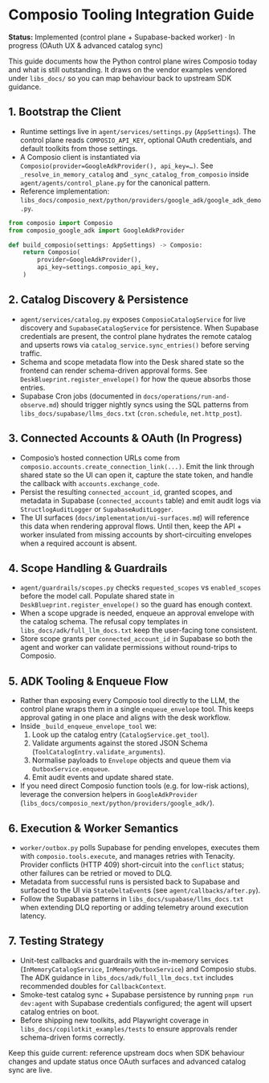 # Composio Tooling Integration Guide

**Status:** Implemented (control plane + Supabase-backed worker) · In progress (OAuth UX &
advanced catalog sync)

This guide documents how the Python control plane wires Composio today and what is still
outstanding. It draws on the vendor examples vendored under `libs_docs/` so you can map
behaviour back to upstream SDK guidance.

## 1. Bootstrap the Client

- Runtime settings live in `agent/services/settings.py` (`AppSettings`). The control
  plane reads `COMPOSIO_API_KEY`, optional OAuth credentials, and default toolkits from
  those settings.
- A Composio client is instantiated via `Composio(provider=GoogleAdkProvider(), api_key=…)`.
  See `_resolve_in_memory_catalog` and `_sync_catalog_from_composio` inside
  `agent/agents/control_plane.py` for the canonical pattern.
- Reference implementation: `libs_docs/composio_next/python/providers/google_adk/google_adk_demo.py`.

```python
from composio import Composio
from composio_google_adk import GoogleAdkProvider

def build_composio(settings: AppSettings) -> Composio:
    return Composio(
        provider=GoogleAdkProvider(),
        api_key=settings.composio_api_key,
    )
```

## 2. Catalog Discovery & Persistence

- `agent/services/catalog.py` exposes `ComposioCatalogService` for live discovery and
  `SupabaseCatalogService` for persistence. When Supabase credentials are present, the
  control plane hydrates the remote catalog and upserts rows via
  `catalog_service.sync_entries()` before serving traffic.
- Schema and scope metadata flow into the Desk shared state so the frontend can render
  schema-driven approval forms. See `DeskBlueprint.register_envelope()` for how the queue
  absorbs those entries.
- Supabase Cron jobs (documented in `docs/operations/run-and-observe.md`) should trigger
  nightly syncs using the SQL patterns from `libs_docs/supabase/llms_docs.txt`
  (`cron.schedule`, `net.http_post`).

## 3. Connected Accounts & OAuth (In Progress)

- Composio’s hosted connection URLs come from
  `composio.accounts.create_connection_link(...)`. Emit the link through shared state so
  the UI can open it, capture the state token, and handle the callback with
  `accounts.exchange_code`.
- Persist the resulting `connected_account_id`, granted scopes, and metadata in Supabase
  (`connected_accounts` table) and emit audit logs via `StructlogAuditLogger` or
  `SupabaseAuditLogger`.
- The UI surfaces (`docs/implementation/ui-surfaces.md`) will reference this data when
  rendering approval flows. Until then, keep the API + worker insulated from missing
  accounts by short-circuiting envelopes when a required account is absent.

## 4. Scope Handling & Guardrails

- `agent/guardrails/scopes.py` checks `requested_scopes` vs `enabled_scopes` before the
  model call. Populate shared state in `DeskBlueprint.register_envelope()` so the guard
  has enough context.
- When a scope upgrade is needed, enqueue an approval envelope with the catalog schema.
  The refusal copy templates in `libs_docs/adk/full_llm_docs.txt` keep the user-facing
  tone consistent.
- Store scope grants per `connected_account_id` in Supabase so both the agent and worker
  can validate permissions without round-trips to Composio.

## 5. ADK Tooling & Enqueue Flow

- Rather than exposing every Composio tool directly to the LLM, the control plane wraps
  them in a single `enqueue_envelope` tool. This keeps approval gating in one place and
  aligns with the desk workflow.
- Inside `_build_enqueue_envelope_tool` we:
  1. Look up the catalog entry (`CatalogService.get_tool`).
  2. Validate arguments against the stored JSON Schema (`ToolCatalogEntry.validate_arguments`).
  3. Normalise payloads to `Envelope` objects and queue them via `OutboxService.enqueue`.
  4. Emit audit events and update shared state.
- If you need direct Composio function tools (e.g. for low-risk actions), leverage the
  conversion helpers in `GoogleAdkProvider` (`libs_docs/composio_next/python/providers/google_adk/`).

## 6. Execution & Worker Semantics

- `worker/outbox.py` polls Supabase for pending envelopes, executes them with
  `composio.tools.execute`, and manages retries with Tenacity. Provider conflicts (HTTP
  409) short-circuit into the `conflict` status; other failures can be retried or moved
  to DLQ.
- Metadata from successful runs is persisted back to Supabase and surfaced to the UI via
  `StateDeltaEvent`s (see `agent/callbacks/after.py`).
- Follow the Supabase patterns in `libs_docs/supabase/llms_docs.txt` when extending DLQ
  reporting or adding telemetry around execution latency.

## 7. Testing Strategy

- Unit-test callbacks and guardrails with the in-memory services (`InMemoryCatalogService`,
  `InMemoryOutboxService`) and Composio stubs. The ADK guidance in
  `libs_docs/adk/full_llm_docs.txt` includes recommended doubles for `CallbackContext`.
- Smoke-test catalog sync + Supabase persistence by running `pnpm run dev:agent` with
  Supabase credentials configured; the agent will upsert catalog entries on boot.
- Before shipping new toolkits, add Playwright coverage in
  `libs_docs/copilotkit_examples/tests` to ensure approvals render schema-driven forms
  correctly.

Keep this guide current: reference upstream docs when SDK behaviour changes and update
status once OAuth surfaces and advanced catalog sync are live.
